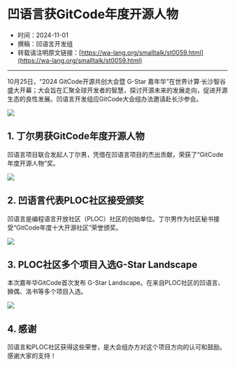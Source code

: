 # 凹语言获GitCode年度开源人物

- 时间：2024-11-01
- 撰稿：凹语言开发组
- 转载请注明原文链接：[https://wa-lang.org/smalltalk/st0059.html](https://wa-lang.org/smalltalk/st0059.html)

---

10月25日，“2024 GitCode开源共创大会暨 G-Star 嘉年华”在世界计算·长沙智谷盛大开幕；大会旨在汇聚全球开发者的智慧，探讨开源未来的发展走向，促进开源生态的良性发展。凹语言开发组应GitCode大会组办法邀请赴长沙参会。

![](/st0059-01.png)

## 1. 丁尔男获GitCode年度开源人物

凹语言项目联合发起人丁尔男，凭借在凹语言项目的杰出贡献，荣获了“GitCode年度开源人物”奖。

![](/st0059-02.png)

## 2. 凹语言代表PLOC社区接受颁奖

凹语言是编程语言开放社区（PLOC）社区的创始单位。丁尔男作为社区秘书接受“GitCode年度十大开源社区”荣誉颁奖。

![](/st0059-03.png)

## 3. PLOC社区多个项目入选G-Star Landscape

本次嘉年华GitCode首次发布 G-Star Landscape。在来自PLOC社区的凹语言、狮偶、洛书等多个项目入选。

![](/st0059-04.png)

## 4. 感谢

凹语言和PLOC社区获得这些荣誉，是大会组办方对这个项目方向的认可和鼓励。感谢大家的支持！
